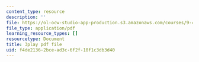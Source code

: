 ```yaml
---
content_type: resource
description: ''
file: https://ol-ocw-studio-app-production.s3.amazonaws.com/courses/9-40-introduction-to-neural-computation-spring-2018/f4de21362bcead3c6f2f10f1c3db3d40_VQXxs59Eiak.pdf
file_type: application/pdf
learning_resource_types: []
resourcetype: Document
title: 3play pdf file
uid: f4de2136-2bce-ad3c-6f2f-10f1c3db3d40
---
```

